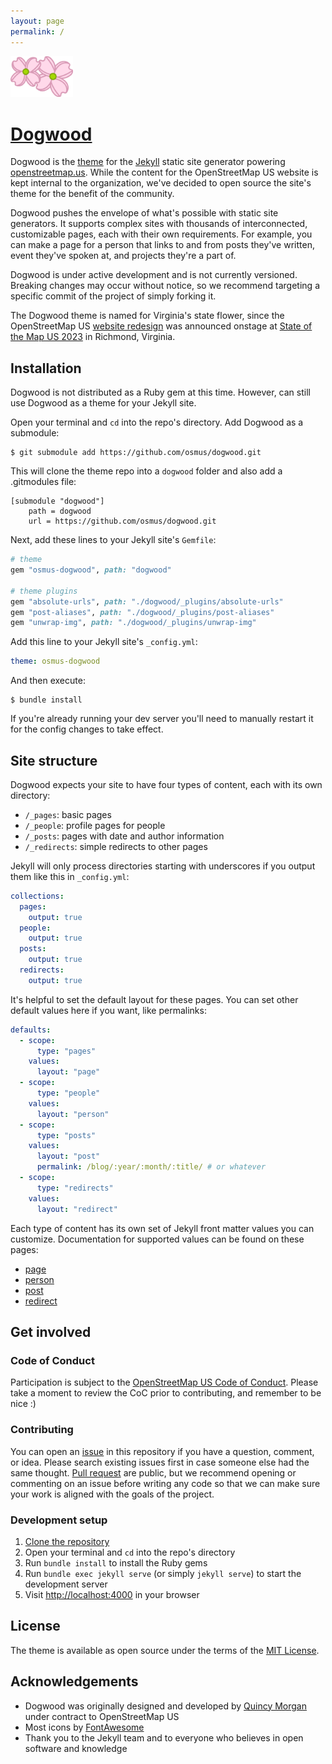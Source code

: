 ```yaml
---
layout: page
permalink: /
---
```

<a href="https://github.com/osmus/dogwood"><img src="img/logo.svg" style="border:none;width:100px;"/></a>

# [Dogwood](https://github.com/osmus/dogwood)

Dogwood is the [theme](https://jekyllrb.com/docs/themes/) for the [Jekyll](https://jekyllrb.com) static site generator powering [openstreetmap.us](https://openstreetmap.us). While the content for the OpenStreetMap US website is kept internal to the organization, we've decided to open source the site's theme for the benefit of the community.

Dogwood pushes the envelope of what's possible with static site generators. It supports complex sites with thousands of interconnected, customizable pages, each with their own requirements. For example, you can make a page for a person that links to and from posts they've written, event they've spoken at, and projects they're a part of.

Dogwood is under active development and is not currently versioned. Breaking changes may occur without notice, so we recommend targeting a specific commit of the project of simply forking it.

The Dogwood theme is named for Virginia's state flower, since the OpenStreetMap US [website redesign](https://openstreetmap.us/news/2023/06/website-redesign/) was announced onstage at [State of the Map US 2023](https://openstreetmap.us/events/state-of-the-map-us/2023) in Richmond, Virginia.

## Installation

Dogwood is not distributed as a Ruby gem at this time. However, can still use Dogwood as a theme for your Jekyll site.

Open your terminal and `cd` into the repo's directory. Add Dogwood as a submodule:

```
$ git submodule add https://github.com/osmus/dogwood.git
```

This will clone the theme repo into a `dogwood` folder and also add a .gitmodules file:

```
[submodule "dogwood"]
	path = dogwood
	url = https://github.com/osmus/dogwood.git
```

Next, add these lines to your Jekyll site's `Gemfile`:

```ruby
# theme
gem "osmus-dogwood", path: "dogwood"

# theme plugins
gem "absolute-urls", path: "./dogwood/_plugins/absolute-urls"
gem "post-aliases", path: "./dogwood/_plugins/post-aliases"
gem "unwrap-img", path: "./dogwood/_plugins/unwrap-img"
```

Add this line to your Jekyll site's `_config.yml`:

```yaml
theme: osmus-dogwood
```

And then execute:

```
$ bundle install
```

If you're already running your dev server you'll need to manually restart it for the config changes to take effect.

## Site structure

Dogwood expects your site to have four types of content, each with its own directory:

- `/_pages`: basic pages
- `/_people`: profile pages for people
- `/_posts`: pages with date and author information
- `/_redirects`: simple redirects to other pages

Jekyll will only process directories starting with underscores if you output them like this in `_config.yml`:

```yaml
collections:
  pages:
    output: true
  people:
    output: true
  posts:
    output: true
  redirects:
    output: true
```

It's helpful to set the default layout for these pages. You can set other default values here if you want, like permalinks:

```yaml
defaults:
  - scope:
      type: "pages"
    values:
      layout: "page"
  - scope:
      type: "people"
    values:
      layout: "person"
  - scope:
      type: "posts"
    values:
      layout: "post"
      permalink: /blog/:year/:month/:title/ # or whatever
  - scope:
      type: "redirects"
    values:
      layout: "redirect"
```

Each type of content has its own set of Jekyll front matter values you can customize. Documentation for supported values can be found on these pages:

- [page](https://github.com/osmus/dogwood/blob/gh-pages/docs/page.md)
- [person](https://github.com/osmus/dogwood/blob/gh-pages/docs/person.md)
- [post](https://github.com/osmus/dogwood/blob/gh-pages/docs/post.md)
- [redirect](https://github.com/osmus/dogwood/blob/gh-pages/docs/redirect.md)

## Get involved

### Code of Conduct
Participation is subject to the [OpenStreetMap US Code of Conduct](https://wiki.openstreetmap.org/wiki/Foundation/Local_Chapters/United_States/Code_of_Conduct_Committee/OSM_US_Code_of_Conduct). Please take a moment to review the CoC prior to contributing, and remember to be nice :)

### Contributing

You can open an [issue](https://github.com/osmus/dogwood/issues) in this repository if you have a question, comment, or idea. Please search existing issues first in case someone else had the same thought. [Pull request](https://github.com/osmus/dogwood/pulls) are public, but we recommend opening or commenting on an issue before writing any code so that we can make sure your work is aligned with the goals of the project.

### Development setup
1. [Clone the repository](https://docs.github.com/en/repositories/creating-and-managing-repositories/cloning-a-repository)
2. Open your terminal and `cd` into the repo's directory
3. Run `bundle install` to install the Ruby gems
4. Run `bundle exec jekyll serve` (or simply `jekyll serve`) to start the development server
5. Visit [http://localhost:4000](http://localhost:4000) in your browser

## License

The theme is available as open source under the terms of the [MIT License](https://opensource.org/licenses/MIT).

## Acknowledgements

* Dogwood was originally designed and developed by [Quincy Morgan](https://github.com/quincylvania) under contract to OpenStreetMap US
* Most icons by [FontAwesome](https://fontawesome.com)
* Thank you to the Jekyll team and to everyone who believes in open software and knowledge

